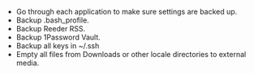 * Go through each application to make sure settings are backed up.
* Backup .bash_profile.
* Backup Reeder RSS.
* Backup 1Password Vault.
* Backup all keys in ~/.ssh
* Empty all files from Downloads or other locale directories to external media.